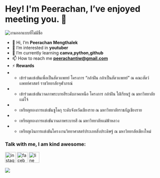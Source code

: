 # Hey! I'm Peerachan, I’ve enjoyed meeting you. 👋

![งานออกแบบที่ไม่มีชื่อ](https://user-images.githubusercontent.com/93777662/140597681-0eaf13d8-3c34-41ea-b1c8-7cc20fff8f1f.gif)


- 👋 Hi, I’m **Peerachan Mengthalek**
- 👀 I’m interested in **youtuber**
- 🌱 I’m currently learning **canva,python,github**
- 📫 How to reach me **peerachantiw@gmail.com**
- ⚡ **Rewards**
-  * เข้าร่วมเเข่งขันเพื่อเป็นสัตวเเพทย์ โครงการ “กล้าฝัน กล้าเป็นสัตวเเพทย์” ณ คณะสัตว์เเพทย์ศาสตร์ ราชวิทยาลัยจุฬาภรณ์ 
-  * เข้าร่วมเเข่งขันวาดภาพระบายสีระดับภาคเหนือ โครงการ กล้าฝัน ใฝ่เรียนรู้ ณ มหาวิทยาลัยเเม่โจ้ 
-  * เหรียญทองการเเข่งขันซูโดกุ ระดับจังหวัดเชียงราย ณ มหาวิทยาลัยราชภัฏเชียงราย 
-  * เหรียญทองการเเข่งขันวาดภาพระบายสี ณ มหาวิทยาลัยเเม่ฟ้าหลวง 
-  * เหรียญเงินการเเข่งขันโครงงานวิทยาศาสตร์ประเภทสิ่งประดิษฐ์ ณ มหาวิทยาลัยเชียงใหม่

 
### Talk with me, I am kind awesome:
[<img src='https://cdn.jsdelivr.net/npm/simple-icons@3.0.1/icons/instagram.svg' alt='instagram' height='35'>](https://www.instagram.com/tiwchicchic/)               [<img src='https://cdn.jsdelivr.net/npm/simple-icons@3.0.1/icons/facebook.svg' alt='facebook' height='35'>](https://www.facebook.com/https://www.facebook.com/profile.php?id=100008805667173)  [<img src='https://cdn.jsdelivr.net/npm/simple-icons@3.0.1/icons/line.svg' alt='line' height='35'>](https://line.me/ti/p/VkYNEN-N2H)  


![](https://komarev.com/ghpvc/?username=your-github-username&color=orange)
